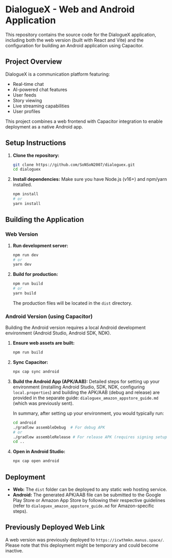 # DialogueX - Web and Android Application

This repository contains the source code for the DialogueX application, including both the web version (built with React and Vite) and the configuration for building an Android application using Capacitor.

## Project Overview

DialogueX is a communication platform featuring:
*   Real-time chat
*   AI-powered chat features
*   User feeds
*   Story viewing
*   Live streaming capabilities
*   User profiles

This project combines a web frontend with Capacitor integration to enable deployment as a native Android app.

## Setup Instructions

1.  **Clone the repository:**
    ```bash
    git clone https://github.com/SoNSoN2007/dialoguex.git
    cd dialoguex
    ```

2.  **Install dependencies:**
    Make sure you have Node.js (v16+) and npm/yarn installed.
    ```bash
    npm install
    # or
    yarn install
    ```

## Building the Application

### Web Version

1.  **Run development server:**
    ```bash
    npm run dev
    # or
    yarn dev
    ```

2.  **Build for production:**
    ```bash
    npm run build
    # or
    yarn build
    ```
    The production files will be located in the `dist` directory.

### Android Version (using Capacitor)

Building the Android version requires a local Android development environment (Android Studio, Android SDK, NDK).

1.  **Ensure web assets are built:**
    ```bash
    npm run build
    ```

2.  **Sync Capacitor:**
    ```bash
    npx cap sync android
    ```

3.  **Build the Android App (APK/AAB):**
    Detailed steps for setting up your environment (installing Android Studio, SDK, NDK, configuring `local.properties`) and building the APK/AAB (debug and release) are provided in the separate guide: `dialoguex_amazon_appstore_guide.md` (which was previously sent).

    In summary, after setting up your environment, you would typically run:
    ```bash
    cd android
    ./gradlew assembleDebug  # For debug APK
    # or
    ./gradlew assembleRelease # For release APK (requires signing setup)
    cd ..
    ```

4.  **Open in Android Studio:**
    ```bash
    npx cap open android
    ```

## Deployment

*   **Web:** The `dist` folder can be deployed to any static web hosting service.
*   **Android:** The generated APK/AAB file can be submitted to the Google Play Store or Amazon App Store by following their respective guidelines (refer to `dialoguex_amazon_appstore_guide.md` for Amazon-specific steps).

## Previously Deployed Web Link

A web version was previously deployed to `https://icwthmkn.manus.space/`. Please note that this deployment might be temporary and could become inactive.

